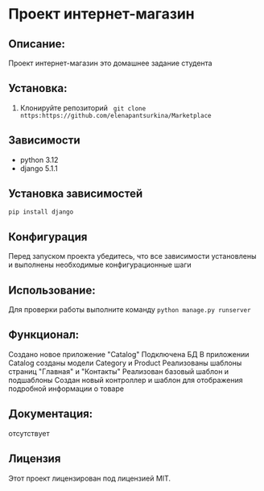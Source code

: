 # Проект интернет-магазин


## Описание:
Проект интернет-магазин это домашнее задание студента


## Установка:
1. Клонируйте репозиторий 
``` git clone nttps:https://github.com/elenapantsurkina/Marketplace```


## Зависимости
- python 3.12
- django 5.1.1


## Установка зависимостей
```pip install django```


## Конфигурация
Перед запуском проекта убедитесь, что все зависимости установлены и выполнены необходимые конфигурационные шаги


## Использование:
Для проверки работы выполните команду `python manage.py runserver`


## Функционал:
Создано новое приложение "Catalog"
Подключена БД
В приложении Catalog созданы модели Category и Product
Реализованы шаблоны страниц "Главная" и "Контакты"
Реализован базовый шаблон и подшаблоны
Создан новый контроллер и шаблон для отображения подробной информации о товаре





## Документация:
отсутствует


## Лицензия 
Этот проект лицензирован под лицензией MIT. 